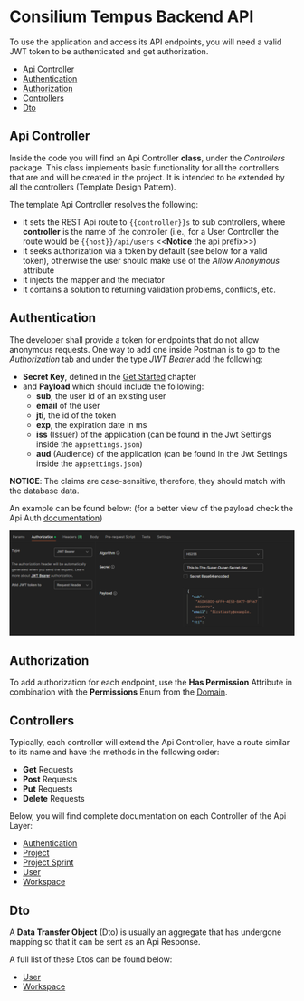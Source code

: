 # Consilium Tempus Backend API

To use the application and access its API endpoints, you will need a valid JWT token 
to be authenticated and get authorization.

* [Api Controller](#api-controller)
* [Authentication](#authentication)
* [Authorization](#authorization)
* [Controllers](#controllers)
* [Dto](#dto)

## Api Controller

Inside the code you will find an Api Controller **class**, under the _Controllers_ package. 
This class implements basic functionality for all the controllers that are and will be created in the project. 
It is intended to be extended by all the controllers (Template Design Pattern).

The template Api Controller resolves the following:
- it sets the REST Api route to `{{controller}}s` to sub controllers, 
where **controller** is the name of the controller 
(i.e., for a User Controller the route would be `{{host}}/api/users` <<**Notice** the api prefix>>)
- it seeks authorization via a token by default (see below for a valid token),
otherwise the user should make use of the *Allow Anonymous* attribute
- it injects the mapper and the mediator
- it contains a solution to returning validation problems, conflicts, etc.

## Authentication

The developer shall provide a token for endpoints that do not allow anonymous requests.
One way to add one inside Postman is to go to the *Authorization* tab and under the type *JWT Bearer* add the following:
- **Secret Key**, defined in the [Get Started](../README.md/#dotnet-user-secrets) chapter 
- and **Payload** which should include the following:
  - **sub**, the user id of an existing user
  - **email** of the user
  - **jti**, the id of the token
  - **exp**, the expiration date in ms
  - **iss** (Issuer) of the application (can be found in the Jwt Settings inside the `appsettings.json`)
  - **aud** (Audience) of the application (can be found in the Jwt Settings inside the `appsettings.json`)

**NOTICE**: The claims are case-sensitive, therefore, they should match with the database data.

An example can be found below: 
(for a better view of the payload check the Api Auth [documentation](api/Api.Auth.md/#auth))

![Postman JWT Token](images/api/postman-jwt-token.png)

## Authorization

To add authorization for each endpoint, 
use the **Has Permission** Attribute in combination with the **Permissions** Enum from the [Domain](Domain.md/#enums).

## Controllers

Typically, each controller will extend the Api Controller, 
have a route similar to its name and have the methods in the following order:
- **Get** Requests
- **Post** Requests
- **Put** Requests
- **Delete** Requests

Below, you will find complete documentation on each Controller of the Api Layer:
- [Authentication](api/Api.Auth.md)
- [Project](api/Api.Project.md)
- [Project Sprint](api/Api.ProjectSprint.md)
- [User](api/Api.User.md)
- [Workspace](api/Api.Workspace.md)

## Dto

A **Data Transfer Object** (Dto) 
is usually an aggregate that has undergone mapping so that it can be sent as an Api Response. 

A full list of these Dtos can be found below:
- [User](api/dto/Dto.User.md)
- [Workspace](api/dto/Dto.Workspace.md)
